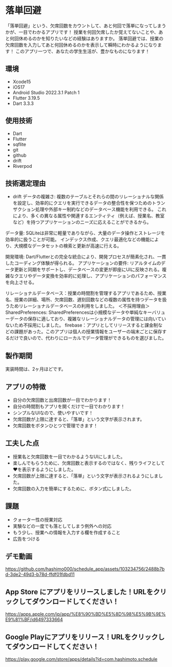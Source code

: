 # 落単回避

「落単回避」という、欠席回数をカウントして、あと何回で落単になってしまうかが、一目でわかるアプリです！
授業を何回欠席したか覚えてないことや、あと何回休めるのかを知りたいなどの経験はありますか。
落単回避では、授業の欠席回数を入力してあと何回休めるのかを表示して瞬時にわかるようになります！
このアプリ一つで、あなたの学生生活が、豊かなものになります！

## 環境
- Xcode15
- iOS17
- Android Studio 2022.3.1 Patch 1
- Flutter 3.19.5
-  Dart 3.3.3 
## 使用技術
- Dart
- Flutter
- sqflite
- git
- github
- drift
- Riverpod

## 技術選定理由
- drift
データの複雑さ: 複数のテーブルとそれらの間のリレーショナルな関係を設定し、効率的にクエリを実行できるデータの整合性を保つためのトランザクション処理や外部キー制約などのデータベース機能を利用できる。
これにより、多くの異なる属性や関連するエンティティ（例えば、授業名、教室など）を持つアプリケーションのニーズに応えることができるから。

データ量: SQLiteは非常に軽量でありながら、大量のデータ操作とストレージを効率的に扱うことが可能。
インデックス作成、クエリ最適化などの機能により、大規模なデータセットの検索と更新が高速に行える。

開発環境: Dart/Flutterとの完全な統合により、開発プロセスが簡素化され、一貫したコーディング体験が得られる。
アプリケーションの要件: リアルタイムのデータ更新と同期をサポートし、データベースの変更が即座にUIに反映される。複雑なクエリやデータ変換を効率的に処理し、アプリケーションのパフォーマンスを向上させる。

リレーショナルデータベース：授業の時間割を管理するアプリであるため、授業名、授業の詳細、場所、欠席回数、遅刻回数などの複数の属性を持つデータを扱うためリレーショナルデータベースの利用をしました。
＜不採用理由＞
SharedPreferences: SharedPreferencesは小規模なデータや単純なキーバリューデータの保存に適しており、複雑なリレーショナルデータの管理には向いていないため不採用にしました。
firebase：アプリとしてリリースすると課金制などの課題があった。このアプリは個人の授業情報をユーザーの端末ごとに保存するだけで良いので、代わりにローカルでデータ管理ができるものを選びました。


## 製作期間
実装時間は、2ヶ月ほどです。
## アプリの特徴
- 自分の欠席回数と出席回数が一目でわかります！
- 自分の時間割もアプリを開くだけで一目でわかります！
- シンプルなUIなので、使いやすいです！
- 欠席回数が上限に達すると、「落単」という文字が表示されます。
- 欠席回数をボタンひとつで管理できます！



## 工夫した点
- 授業名と欠席回数を一目でわかるようなUIにしました。
- 楽しんでもらうために、欠席回数と表示するのではなく、残りライフとして❤️を表示するようにしました。
- 欠席回数が上限に達すると、「落単」という文字が表示されるようにしました。
- 欠席回数の入力を簡単にするために、ボタン式にしました。
 ## 課題
- クォーター性の授業対応
- 実験などの一度でも落としてしまう例外への対応
- もう少し、授業への情報を入力する欄を作成すること
- 広告をつける


## デモ動画
 
https://github.com/hashimo000/schedule_app/assets/103234756/2488b7bd-3de2-49d3-b78d-ffdf01fdbd11


## App Store にアプリをリリースしました！URLをクリックしてダウンロードしてください！
https://apps.apple.com/jp/app/%E8%90%BD%E5%8D%98%E5%9B%9E%E9%81%BF/id6497333664

## Google Playにアプリをリリース！URLをクリックしてダウンロードしてください！
https://play.google.com/store/apps/details?id=com.hashimoto.schedule